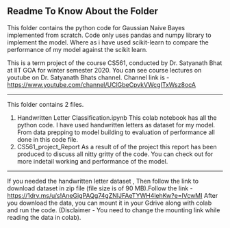 
Readme To Know About the Folder
---------------------------------------------------------------------------------------------------------------

This folder contains the python code for Gaussian Naive Bayes implemented from scratch. 
Code only uses pandas and numpy library to implement the model. Where as i have used scikit-learn 
to compare the performance of my model against the scikit learn.

This is a term project of the course CS561, conducted by Dr. Satyanath Bhat at IIT GOA for winter semester 2020.
You can see course lectures on youtube on Dr. Satyanath Bhats channel.
Channel link is -https://www.youtube.com/channel/UClGbeCpvkVWcgITxWsz8ocA

----------------------------------------------------------------------------------------------------------------
This folder contains 2 files.
  1. Handwritten Letter Classification.ipynb
     This colab notebook has all the python code. I have used handwritten letters as dataset for my model.
     From data prepping to model building to evaluation of performance all done in this code file.
  2. CS561_project_Report
     As a result of of the project this report has been produced to discuss all nitty gritty of the code.
     You can check out for more indetail working and performance of the model.
     
----------------------------------------------------------------------------------------------------------------
If you needed the handwritten letter dataset , Then follow the link to download dataset in zip file 
(file size is of 90 MB).Follow the link - https://1drv.ms/u/s!AneGigPAQg74gZNlJFAeTYWH4lehKw?e=lVcwMI
After you download the data, you can mount it in your Gdrive along with colab and run the code. 
(Disclaimer - You need to change the mounting link while reading the data in colab).
